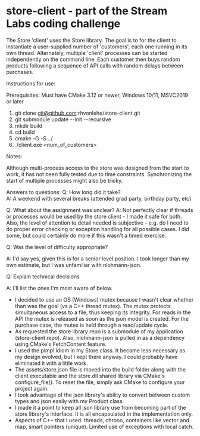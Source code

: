 # store-client - part of the Stream Labs coding challenge

The Store 'client' uses the Store library.  The goal is to for the client to instantiate a user-supplied number of 'customers', each one running in its own thread.
Alternately, multiple 'client' processes can be started independently on the command line.  Each customer then buys random products following a sequence of API calls with random delays between purchases.

Instructions for use:

Prerequisites: Must have CMake 3.12 or newer, Windows 10/11, MSVC2019 or later

1. git clone git@github.com:rhvonlehe/store-client.git
2. git submodule update --init --recursive
3. mkdir build
4. cd build
5. cmake -G <generator-of-choice> -S ../
6. ./client.exe <num_of_customers>
  


Notes:

Although multi-process access to the store was designed from the start to work, it has not been fully tested due to time constraints.  Synchronizing the start of multiple processes might also be tricky.

  
  
Answers to questions:
Q: How long did it take?  
A: A weekend with several breaks (attended grad party, birthday party, etc)

Q: What about the assignment was unclear?
A: Not perfectly clear if threads or processes would be used by the store client - I made it safe for both.  Also, the level of attention to detail needed is subjective - e.g. do I need to do proper error checking or exception handling for all possible cases.  I did some, but could certainly do more if this wasn't a timed exercise.
  
Q: Was the level of difficulty appropriate?
  
A: I'd say yes, given this is for a senior level position.  I took longer than my own estimate, but I was unfamiliar with nlohmann-json.

Q: Explain technical decisions
  
A: I'll list the ones I'm most aware of below.
  
* I decided to use an OS (Windows) mutex because I wasn't clear whether than was the goal (vs a C++ thread mutex).  The mutex protects simultaneous access to a file, thus keeping its integrity.  For reads in the API the mutex is released as soon as the json model is created.  For the purchase case, the mutex is held through a read/update cycle.
* As requested the store library repo is a submodule of my application (store-client repo).  Also, nlohmann-json is pulled in as a dependency using CMake's FetchContent feature.
* I used the pimpl idiom in my Store class. It became less necessary as my design evolved, but I kept there anyway.  I could probably have eliminated it with a little work.
* The assets/store.json file is moved into the build folder along with the client executable and the store.dll shared library via CMake's configure_file().  To reset the file, simply ask CMake to configure your project again.
* I took advantage of the json library's ability to convert between custom types and json easily with my Product class.  
* I made it a point to keep all json library use from becoming part of the store library's interface.  It is all encapsulated in the implementation only.  
* Aspects of C++ that I used: threads, chrono, containers like vector and map, smart pointers (unique).  Limited use of exceptions with local catch.
